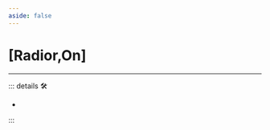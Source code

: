 ```yaml
---
aside: false
---
```

# <py>[<labor>Radior</labor>,<motor>On</motor>]</py>

---

<!-- =================================================== -->
<!-- =================================================== -->
<!-- =================================================== -->
<!-- =================================================== -->
<!-- =================================================== -->
::: details 🛠

-

:::
